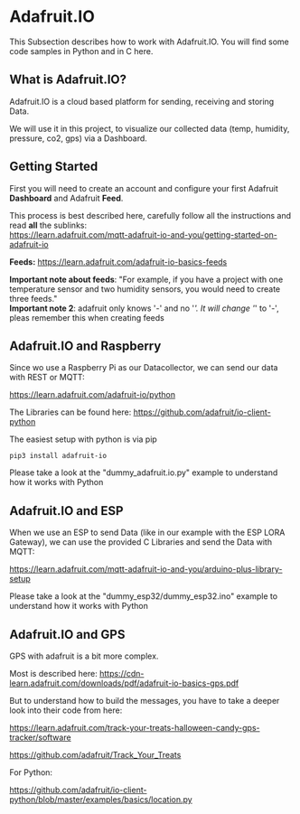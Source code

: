 # Adafruit.IO

This Subsection describes how to work with Adafruit.IO. You will find some code samples in Python and in C here.

## What is Adafruit.IO?

Adafruit.IO is a cloud based platform for sending, receiving and storing Data.

We will use it in this project, to visualize our collected data (temp, humidity, pressure, co2, gps) via a Dashboard.

## Getting Started

First you will need to create an account and configure your first Adafruit **Dashboard** and Adafruit **Feed**.

This process is best described here, carefully follow all the instructions and read **all** the sublinks:  
https://learn.adafruit.com/mqtt-adafruit-io-and-you/getting-started-on-adafruit-io


**Feeds:** https://learn.adafruit.com/adafruit-io-basics-feeds  


**Important note about feeds**: "For example, if you have a project with one temperature sensor and two humidity sensors, you would need to create three feeds."  
**Important note 2**: adafruit only knows '-' and no '_'. It will change '_' to '-', pleas remember this when creating feeds

## Adafruit.IO and Raspberry

Since wo use a Raspberry Pi as our Datacollector, we can send our data with REST or MQTT:

https://learn.adafruit.com/adafruit-io/python

The Libraries can be found here:
https://github.com/adafruit/io-client-python

The easiest setup with python is via pip

    pip3 install adafruit-io


Please take a look at the "dummy_adafruit.io.py" example to understand how it works with Python

## Adafruit.IO and ESP

When we use an ESP to send Data (like in our example with the ESP LORA Gateway), we can use the provided C Libraries and send the Data with MQTT:

https://learn.adafruit.com/mqtt-adafruit-io-and-you/arduino-plus-library-setup

Please take a look at the "dummy_esp32/dummy_esp32.ino" example to understand how it works with Python

## Adafruit.IO and GPS

GPS with adafruit is a bit more complex.

Most is described here: https://cdn-learn.adafruit.com/downloads/pdf/adafruit-io-basics-gps.pdf

But to understand how to build the messages, you have to take a deeper look into their code from here:

https://learn.adafruit.com/track-your-treats-halloween-candy-gps-tracker/software

https://github.com/adafruit/Track_Your_Treats

For Python:

https://github.com/adafruit/io-client-python/blob/master/examples/basics/location.py
